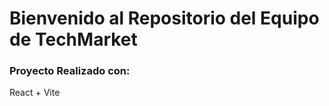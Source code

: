 # Bienvenido al Repositorio del Equipo de TechMarket

<h3> Proyecto Realizado con:</h3>
React + Vite
